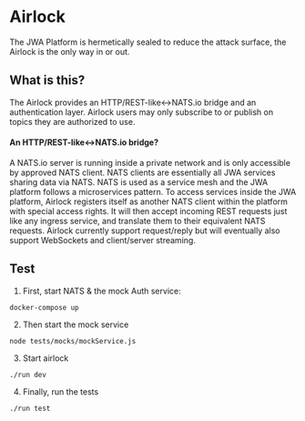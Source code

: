 # Airlock

The JWA Platform is hermetically sealed to reduce the attack surface, the Airlock is the only way in or out.

## What is this?

The Airlock provides an HTTP/REST-like<->NATS.io bridge and an authentication layer. Airlock users may only subscribe to or publish on topics they are authorized to use.

#### An HTTP/REST-like<->NATS.io bridge?

A NATS.io server is running inside a private network and is only accessible by approved NATS client. NATS clients are essentially all JWA services sharing data via NATS. NATS is used as a service mesh and the JWA platform follows a microservices pattern.
To access services inside the JWA platform, Airlock registers itself as another NATS client within the platform with special access rights. It will then accept incoming REST requests just like any ingress service, and translate them to their equivalent NATS requests.
Airlock currently support request/reply but will eventually also support WebSockets and client/server streaming.

## Test

1. First, start NATS & the mock Auth service:

```
docker-compose up
```

2. Then start the mock service

```
node tests/mocks/mockService.js
```

3. Start airlock

```
./run dev
```

4. Finally, run the tests

```
./run test
```
